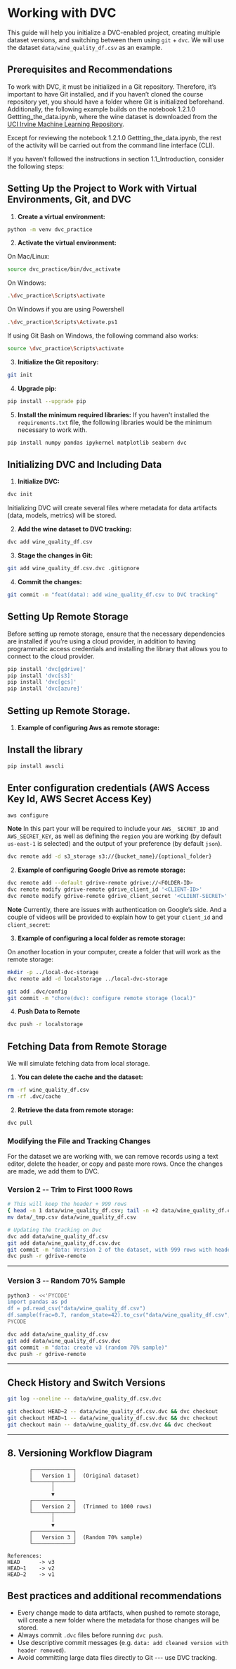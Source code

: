 # Working with DVC

This guide will help you initialize a DVC-enabled project, creating multiple dataset versions, and switching between them using `git` + `dvc`.
We will use the dataset `data/wine_quality_df.csv` as an example.


## Prerequisites and Recommendations

To work with DVC, it must be initialized in a Git repository. Therefore, it’s important to have Git installed, and if you haven’t cloned the course repository yet, you should have a folder where Git is initialized beforehand. Additionally, the following example builds on the notebook 1.2.1.0 Gettting_the_data.ipynb, where the wine dataset is downloaded from the [UCI Irvine Machine Learning Repository](https://archive.ics.uci.edu/).

Except for reviewing the notebook 1.2.1.0 Gettting_the_data.ipynb, the rest of the activity will be carried out from the command line interface (CLI).

If you haven’t followed the instructions in section 1.1_Introduction, consider the following steps:

## Setting Up the Project to Work with Virtual Environments, Git, and DVC

1. **Create a virtual environment:**

```bash
python -m venv dvc_practice
```

2. **Activate the virtual environment:**

On Mac/Linux:
```bash
source dvc_practice/bin/dvc_activate
```

On Windows:
```bash
.\dvc_practice\Scripts\activate
```

On Windows if you are using Powershell

```bash
.\dvc_practice\Scripts\Activate.ps1

```

If using Git Bash on Windows, the following command also works:

```bash
source \dvc_practice\Scripts\activate
```

3. **Initialize the Git repository:**

```bash
git init
```

4. **Upgrade pip:**

```bash
pip install --upgrade pip
```

5. **Install the minimum required libraries:**
If you haven't installed the `requirements.txt` file, the following libraries would be the minimum necessary to work with.

```bash
pip install numpy pandas ipykernel matplotlib seaborn dvc
```

## Initializing DVC and Including Data

1. **Initialize DVC:**

```bash
dvc init
```

Initializing DVC will create several files where metadata for data artifacts (data, models, metrics) will be stored.

2. **Add the wine dataset to DVC tracking:**

```bash
dvc add wine_quality_df.csv
```

3. **Stage the changes in Git:**

```bash
git add wine_quality_df.csv.dvc .gitignore
```

4. **Commit the changes:**

```bash
git commit -m "feat(data): add wine_quality_df.csv to DVC tracking"
```

## Setting Up Remote Storage

Before setting up remote storage, ensure that the necessary dependencies are installed if you’re using a cloud provider, in addition to having programmatic access credentials and installing the library that allows you to connect to the cloud provider.

```bash
pip install 'dvc[gdrive]'
pip install 'dvc[s3]'
pip install 'dvc[gcs]'
pip install 'dvc[azure]'
```

## Setting up Remote Storage.

1. **Example of configuring Aws as remote storage:**

## Install the library

```bash
pip install awscli
```

## Enter configuration credentials (AWS Access Key Id, AWS Secret Access Key)

```bash
aws configure
```

**Note**
In this part your will be required to include your `AWS_ SECRET_ID` and `AWS_SECRET_KEY`, as well as defining the `region` you are working (by default `us-east-1` is selected) and the output of your preference (by default `json`).

```bash
dvc remote add -d s3_storage s3://{bucket_name}/{optional_folder}
```

2. **Example of configuring Google Drive as remote storage:**

```bash
dvc remote add --default gdrive-remote gdrive://<FOLDER-ID>
dvc remote modify gdrive-remote gdrive_client_id '<CLIENT-ID>'
dvc remote modify gdrive-remote gdrive_client_secret '<CLIENT-SECRET>'
```

**Note**
Currently, there are issues with authentication on Google’s side. And a couple of videos will be provided to explain how to get your `client_id` and `client_secret`:


3. **Example of configuring a local folder as remote storage:**

On another location in your computer, create a folder that will work as the remote storage:

```bash
mkdir -p ../local-dvc-storage
dvc remote add -d localstorage ../local-dvc-storage

git add .dvc/config
git commit -m "chore(dvc): configure remote storage (local)"
```

4. **Push Data to Remote**

``` bash
dvc push -r localstorage
```

## Fetching Data from Remote Storage

We will simulate fetching data from local storage.

1. **You can delete the cache and the dataset:**

```bash
rm -rf wine_quality_df.csv
rm -rf .dvc/cache
```

2. **Retrieve the data from remote storage:**

```bash
dvc pull
```

### Modifying the File and Tracking Changes

For the dataset we are working with, we can remove records using a text editor, delete the header, or copy and paste more rows. Once the changes are made, we add them to DVC.

### Version 2 -- Trim to First 1000 Rows
```bash
# This will keep the header + 999 rows
{ head -n 1 data/wine_quality_df.csv; tail -n +2 data/wine_quality_df.csv | head -n 999; } > data/_tmp.csv
mv data/_tmp.csv data/wine_quality_df.csv

# Updating the tracking on Dvc
dvc add data/wine_quality_df.csv
git add data/wine_quality_df.csv.dvc
git commit -m "data: Version 2 of the dataset, with 999 rows with header"
dvc push -r gdrive-remote
```

---

### Version 3 -- Random 70% Sample

``` bash
python3 - <<'PYCODE'
import pandas as pd
df = pd.read_csv("data/wine_quality_df.csv")
df.sample(frac=0.7, random_state=42).to_csv("data/wine_quality_df.csv", index=False)
PYCODE

dvc add data/wine_quality_df.csv
git add data/wine_quality_df.csv.dvc
git commit -m "data: create v3 (random 70% sample)"
dvc push -r gdrive-remote
```

---

## Check History and Switch Versions

``` bash
git log --oneline -- data/wine_quality_df.csv.dvc

git checkout HEAD~2 -- data/wine_quality_df.csv.dvc && dvc checkout
git checkout HEAD~1 -- data/wine_quality_df.csv.dvc && dvc checkout
git checkout main -- data/wine_quality_df.csv.dvc && dvc checkout
```

------------------------------------------------------------------------

## 8. Versioning Workflow Diagram

``` text
       ┌─────────────┐
       │   Version 1 │  (Original dataset)
       └──────┬──────┘
              │
              ▼
       ┌─────────────┐
       │   Version 2 │  (Trimmed to 1000 rows)
       └──────┬──────┘
              │
              ▼
       ┌─────────────┐
       │   Version 3 │  (Random 70% sample)
       └─────────────┘

References:
HEAD      -> v3
HEAD~1    -> v2
HEAD~2    -> v1
```




## Best practices and additional recommendations
-   Every change made to data artifacts, when pushed to remote storage, will create a new folder where the metadata for those changes will be stored.
-   Always commit `.dvc` files before running `dvc push`.
-   Use descriptive commit messages (e.g. `data: add cleaned version with header removed`).
-   Avoid committing large data files directly to Git --- use DVC tracking.
